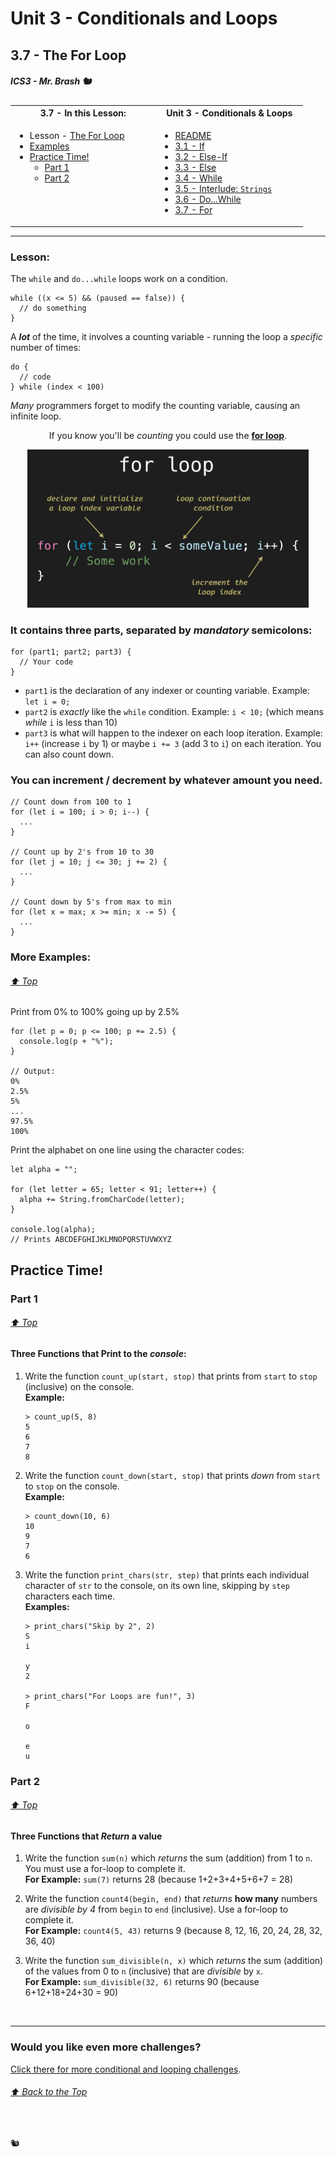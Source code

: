 # Unit 3 - Conditionals and Loops

## 3.7 - The For Loop

##### ICS3 - Mr. Brash 🐿️

<table>
<tr>
<th>3.7 - In this Lesson:</th>
<th>Unit 3 - Conditionals & Loops</th>
</tr>
<tr>
<td td valign="top" style="height: 100px;padding-right:50px">

- Lesson - [The For Loop](#lesson)
- [Examples](#more-examples)
- [Practice Time!](#practice-time)
    - [Part 1](#part-1)
    - [Part 2](#part-2)
    
</td>
<td td valign="top" style="height: 100px;padding-right:50px">

- [README](../../README.md)
- [3.1 - If](../1%20-%20Conditionals/1%20-%20IF.md)
- [3.2 - Else-If](../1%20-%20Conditionals/2%20-%20Else-If.md)
- [3.3 - Else](../1%20-%20Conditionals/3%20-%20Else.md)
- [3.4 - While](./4%20-%20While.md)
- [3.5 - Interlude: `Strings`](./5%20-%20Interlude_Strings.md)
- [3.6 - Do...While](./6%20-%20Do-While.md)
- [3.7 - For](./7%20-%20For.md)

</td></tr></table>

---

### Lesson:

The `while` and `do...while` loops work on a condition.
```JS
while ((x <= 5) && (paused == false)) {   
  // do something
}
```

A **_lot_** of the time, it involves a counting variable - running the loop a _specific_ number of times:
```JS
do {
  // code
} while (index < 100)
```
_Many_ programmers forget to modify the counting variable, causing an infinite loop.


<div style="text-align:center;">

If you know you'll be _counting_ you could use the **[for loop](https://cs.brash.ca/unit-3/loops/for-loop)**. 

[<img src="../images/for.png" width="450px">](https://cs.brash.ca/unit-3/loops/for-loop)

</div>

### It contains three parts, separated by _mandatory_ semicolons:
```JS
for (part1; part2; part3) { 
  // Your code
}
```
- `part1` is the declaration of any indexer or counting variable. Example: `let i = 0;`
- `part2` is _exactly_ like the `while` condition. Example: `i < 10;` (which means _while_ `i` is less than 10)
- `part3` is what will happen to the indexer on each loop iteration. Example: `i++` (increase `i` by 1) or maybe `i += 3` (add 3 to `i`) on each iteration. You can also count down.

### You can increment / decrement by whatever amount you need.
```JS
// Count down from 100 to 1
for (let i = 100; i > 0; i--) {
  ...
}

// Count up by 2's from 10 to 30
for (let j = 10; j <= 30; j += 2) {
  ...
}

// Count down by 5's from max to min
for (let x = max; x >= min; x -= 5) {
  ...
}
```

### More Examples:

###### [⬆ Top](#37---the-for-loop)

Print from 0% to 100% going up by 2.5%
```JS
for (let p = 0; p <= 100; p += 2.5) {
  console.log(p + "%");
}

// Output:
0%
2.5%
5%
...
97.5%
100%
```

Print the alphabet on one line using the character codes:
```JS
let alpha = "";

for (let letter = 65; letter < 91; letter++) {
  alpha += String.fromCharCode(letter);
}

console.log(alpha);
// Prints ABCDEFGHIJKLMNOPQRSTUVWXYZ
```

## Practice Time!

### Part 1

###### [⬆ Top](#37---the-for-loop)

#### Three Functions that Print to the _console_:

1. Write the function `count_up(start, stop)` that prints from `start` to `stop` (inclusive) on the console.  
**Example:**  
    ```JS
    > count_up(5, 8)
    5
    6
    7
    8
    ```

2. Write the function `count_down(start, stop)` that prints _down_ from `start` to `stop` on the console.  
**Example:**  
    ```JS
    > count_down(10, 6)
    10
    9
    7
    6
    ```

3. Write the function `print_chars(str, step)` that prints each individual character of `str` to the console, on its own line, skipping by `step` characters each time.  
**Examples:**  
    ```JS
    > print_chars("Skip by 2", 2)
    S
    i
     
    y
    2
    
    > print_chars("For Loops are fun!", 3)
    F
     
    o
     
    e
    u
    ```

### Part 2

###### [⬆ Top](#37---the-for-loop)

#### Three Functions that _Return_ a value

1. Write the function `sum(n)` which _returns_ the sum (addition) from 1 to `n`. You must use a for-loop to complete it.  
**For Example:** `sum(7)` returns 28 (because 1+2+3+4+5+6+7 = 28)  
   
2. Write the function `count4(begin, end)` that _returns_ **how many** numbers are _divisible by 4_ from `begin` to `end` (inclusive). Use a for-loop to complete it.  
**For Example:** `count4(5, 43)` returns 9 (because 8, 12, 16, 20, 24, 28, 32, 36, 40)
   
3. Write the function `sum_divisible(n, x)` which _returns_ the sum (addition) of the values from 0 to `n` (inclusive) that are _divisible_ by `x`.  
**For Example:** `sum_divisible(32, 6)` returns 90 (because 6+12+18+24+30 = 90)  
 
<br>


---
### Would you like even more challenges?

[Click there for more conditional and looping challenges](https://gist.github.com/MisterBrash/df850424a11413b6660ac0b6b930852a#file-more-conditionals-and-loops-md).


###### [⬆ Back to the Top](#37---the-for-loop)

<br>


🐿️
